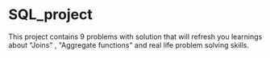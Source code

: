 # SQL_project

This project contains 9 problems with solution that will refresh you learnings about "Joins" , "Aggregate functions" and real life problem solving skills.
